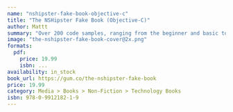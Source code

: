 ```yaml
---
name: "nshipster-fake-book-objective-c"
title: "The NSHipster Fake Book (Objective-C)"
author: Mattt
summary: "Over 200 code samples, ranging from the beginner and basic to the expert and obscure, across a variety of genres and use cases. Without any needless explanation."
image: "the-nshipster-fake-book-cover@2x.png"
formats:
  pdf:
    price: 19.99
    isbn: ...
availability: in_stock
book_url: https://gum.co/the-nshipster-fake-book
price: 19.99
category: Media > Books > Non-Fiction > Technology Books
isbn: 978-0-9912182-1-9
---
```

